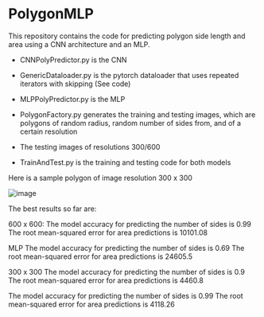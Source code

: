 # PolygonMLP

This repository contains the code for predicting polygon side length and area using a CNN architecture and an MLP. 

- CNNPolyPredictor.py is the CNN

- GenericDataloader.py is the pytorch dataloader that uses repeated iterators with skipping (See code)

- MLPPolyPredictor.py is the MLP 

- PolygonFactory.py generates the training and testing images, which are polygons of random radius, random number of sides from, and of a certain resolution

- The testing images of resolutions 300/600 

- TrainAndTest.py is the training and testing code for both models

Here is a sample polygon of image resolution 300 x 300

![image](https://user-images.githubusercontent.com/23439776/125388360-5ca21a80-e36d-11eb-9d4c-1ee62b7ec6e3.png)

The best results so far are:

600 x 600:
The model accuracy for predicting the number of sides is 0.99
The root mean-squared error for area predictions is 10101.08

MLP
The model accuracy for predicting the number of sides is 0.69
The root mean-squared error for area predictions is 24605.5


300 x 300
The model accuracy for predicting the number of sides is 0.9
The root mean-squared error for area predictions is 4460.8

The model accuracy for predicting the number of sides is 0.99
The root mean-squared error for area predictions is 4118.26
